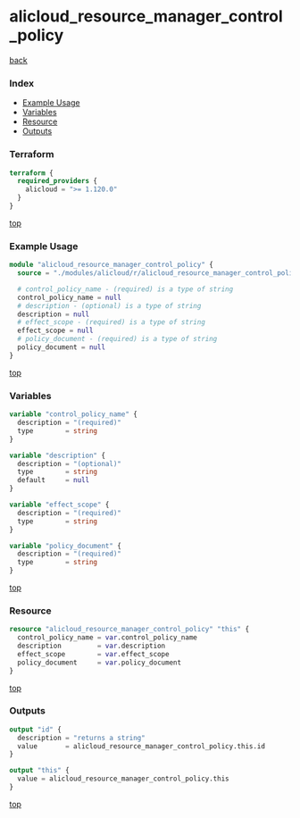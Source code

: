 # alicloud_resource_manager_control_policy

[back](../alicloud.md)

### Index

- [Example Usage](#example-usage)
- [Variables](#variables)
- [Resource](#resource)
- [Outputs](#outputs)

### Terraform

```terraform
terraform {
  required_providers {
    alicloud = ">= 1.120.0"
  }
}
```

[top](#index)

### Example Usage

```terraform
module "alicloud_resource_manager_control_policy" {
  source = "./modules/alicloud/r/alicloud_resource_manager_control_policy"

  # control_policy_name - (required) is a type of string
  control_policy_name = null
  # description - (optional) is a type of string
  description = null
  # effect_scope - (required) is a type of string
  effect_scope = null
  # policy_document - (required) is a type of string
  policy_document = null
}
```

[top](#index)

### Variables

```terraform
variable "control_policy_name" {
  description = "(required)"
  type        = string
}

variable "description" {
  description = "(optional)"
  type        = string
  default     = null
}

variable "effect_scope" {
  description = "(required)"
  type        = string
}

variable "policy_document" {
  description = "(required)"
  type        = string
}
```

[top](#index)

### Resource

```terraform
resource "alicloud_resource_manager_control_policy" "this" {
  control_policy_name = var.control_policy_name
  description         = var.description
  effect_scope        = var.effect_scope
  policy_document     = var.policy_document
}
```

[top](#index)

### Outputs

```terraform
output "id" {
  description = "returns a string"
  value       = alicloud_resource_manager_control_policy.this.id
}

output "this" {
  value = alicloud_resource_manager_control_policy.this
}
```

[top](#index)